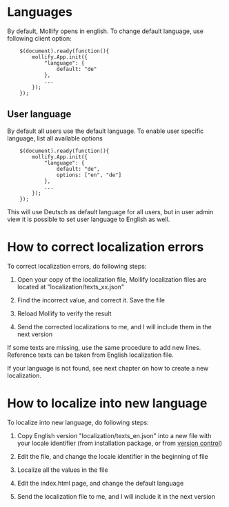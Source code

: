 # Languages #

By default, Mollify opens in english. To change default language, use following client option:
```
	$(document).ready(function(){	
		mollify.App.init({
			"language": {
				default: "de"
			},
			...
		});
	});
```

## User language ##

By default all users use the default language. To enable user specific language, list all available options
```
	$(document).ready(function(){	
		mollify.App.init({
			"language": {
				default: "de",
				options: ["en", "de"]
			},
			...
		});
	});
```

This will use Deutsch as default language for all users, but in user admin view it is possible to set user language to English as well.

# How to correct localization errors #

To correct localization errors, do following steps:

1) Open your copy of the localization file, Mollify localization files are located at "localization/texts\_xx.json"

2) Find the incorrect value, and correct it. Save the file

3) Reload Mollify to verify the result

4) Send the corrected localizations to me, and I will include them in the next version

If some texts are missing, use the same procedure to add new lines. Reference texts can be taken from English localization file.

If your language is not found, see next chapter on how to create a new localization.


# How to localize into new language #

To localize into new language, do following steps:

1) Copy English version "localization/texts\_en.json" into a new file with your locale identifier (from installation package, or from [version control](https://code.google.com/p/mollify/source/browse/trunk/localization/texts_en.json))

2) Edit the file, and change the locale identifier in the beginning of file

3) Localize all the values in the file

4) Edit the index.html page, and change the default language

5) Send the localization file to me, and I will include it in the next version